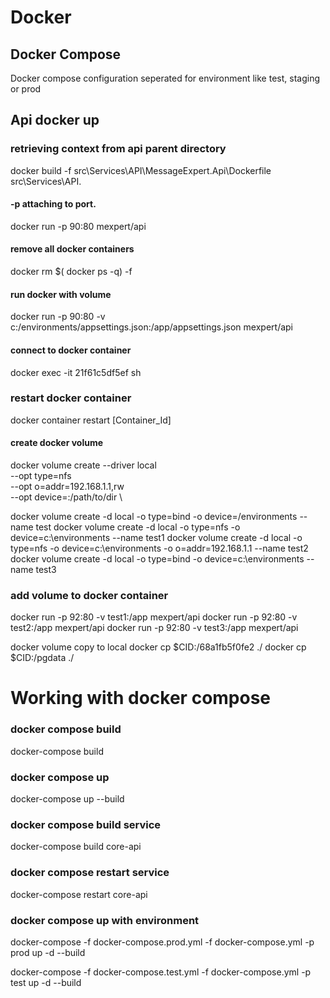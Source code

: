 
# Docker

## Docker Compose 

Docker compose configuration seperated for environment like test, staging or prod

## Api docker up 

### retrieving context from api parent directory

docker build -f src\Services\API\MessageExpert.Api\Dockerfile src\Services\API\.

#### -p attaching to port. 

docker run -p 90:80 mexpert/api

#### remove all docker containers

docker rm $( docker ps -q) -f

#### run docker with volume

docker run -p 90:80 -v c:/environments/appsettings.json:/app/appsettings.json mexpert/api

#### connect to docker container

docker exec -it 21f61c5df5ef sh

### restart docker container

docker container restart [Container_Id]

#### create docker volume

docker volume create --driver local \
    --opt type=nfs \
    --opt o=addr=192.168.1.1,rw \
    --opt device=:/path/to/dir \



docker volume create -d local -o type=bind -o device=/environments  --name test
docker volume create -d local -o type=nfs -o device=c:\environments --name test1
docker volume create -d local -o type=nfs -o device=c:\environments -o o=addr=192.168.1.1 --name test2
docker volume create -d local -o type=bind -o device=c:\environments --name test3

### add volume to docker container
docker run -p 92:80 -v test1:/app mexpert/api
docker run -p 92:80 -v test2:/app mexpert/api
docker run -p 92:80 -v test3:/app mexpert/api

docker volume copy to local
docker cp $CID:/68a1fb5f0fe2 ./
docker cp $CID:/pgdata ./

# Working with docker compose

### docker compose build

docker-compose build

### docker compose up 

docker-compose up --build

### docker compose build service 

docker-compose build core-api

### docker compose restart service

docker-compose restart core-api

### docker compose up with environment

docker-compose -f docker-compose.prod.yml -f docker-compose.yml -p prod up  -d  --build

docker-compose -f docker-compose.test.yml -f docker-compose.yml -p test up  -d  --build